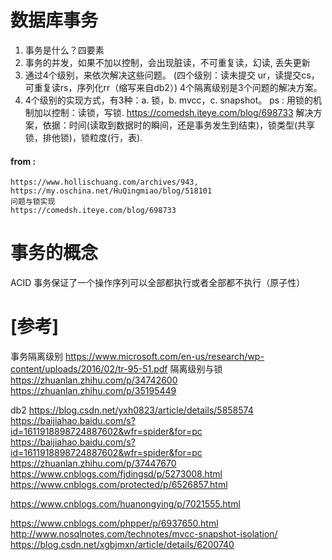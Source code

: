 # 数据库事务
1. 事务是什么？四要素
2. 事务的并发，如果不加以控制，会出现脏读，不可重复读，幻读, 丢失更新
3. 通过4个级别，来依次解决这些问题。 (四个级别：读未提交 ur，读提交cs，可重复读rs，序列化rr（缩写来自db2）)
	4个隔离级别是3个问题的解决方案。
4. 4个级别的实现方式，有3种：a. 锁，b. mvcc，c. snapshot。
	ps : 用锁的机制加以控制：读锁，写锁. https://comedsh.iteye.com/blog/698733
	解决方案，依据：时间(读取到数据时的瞬间，还是事务发生到结束)，锁类型(共享锁，排他锁)，锁粒度(行，表). 
#### from :
	https://www.hollischuang.com/archives/943, 
	https://my.oschina.net/HuQingmiao/blog/518101
	问题与锁实现
	https://comedsh.iteye.com/blog/698733

# 事务的概念
ACID
事务保证了一个操作序列可以全部都执行或者全部都不执行（原子性）

# [参考]
事务隔离级别
https://www.microsoft.com/en-us/research/wp-content/uploads/2016/02/tr-95-51.pdf
隔离级别与锁
https://zhuanlan.zhihu.com/p/34742600
https://zhuanlan.zhihu.com/p/35195449

db2
https://blog.csdn.net/yxh0823/article/details/5858574
https://baijiahao.baidu.com/s?id=1611918898724887602&wfr=spider&for=pc
https://baijiahao.baidu.com/s?id=1611918898724887602&wfr=spider&for=pc
https://zhuanlan.zhihu.com/p/37447670
https://www.cnblogs.com/fjdingsd/p/5273008.html
https://www.cnblogs.com/protected/p/6526857.html

https://www.cnblogs.com/huanongying/p/7021555.html

https://www.cnblogs.com/phpper/p/6937650.html
http://www.nosqlnotes.com/technotes/mvcc-snapshot-isolation/
https://blog.csdn.net/xgbjmxn/article/details/6200740

